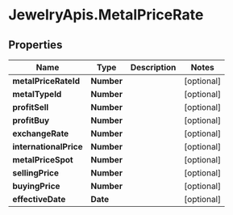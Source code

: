 # JewelryApis.MetalPriceRate

## Properties

Name | Type | Description | Notes
------------ | ------------- | ------------- | -------------
**metalPriceRateId** | **Number** |  | [optional] 
**metalTypeId** | **Number** |  | [optional] 
**profitSell** | **Number** |  | [optional] 
**profitBuy** | **Number** |  | [optional] 
**exchangeRate** | **Number** |  | [optional] 
**internationalPrice** | **Number** |  | [optional] 
**metalPriceSpot** | **Number** |  | [optional] 
**sellingPrice** | **Number** |  | [optional] 
**buyingPrice** | **Number** |  | [optional] 
**effectiveDate** | **Date** |  | [optional] 


